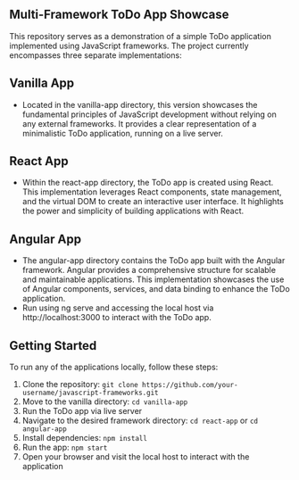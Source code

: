 ## Multi-Framework ToDo App Showcase
This repository serves as a demonstration of a simple ToDo application implemented using JavaScript frameworks. The project currently encompasses three separate implementations:

## Vanilla App
* Located in the vanilla-app directory, this version showcases the fundamental principles of JavaScript development without relying on any external frameworks. It provides a clear representation of a minimalistic ToDo application, running on a live server.

## React App
* Within the react-app directory, the ToDo app is created using React. This implementation leverages React components, state management, and the virtual DOM to create an interactive user interface. It highlights the power and simplicity of building applications with React.

## Angular App
* The angular-app directory contains the ToDo app built with the Angular framework. Angular provides a comprehensive structure for scalable and maintainable applications. This implementation showcases the use of Angular components, services, and data binding to enhance the ToDo application.
* Run using ng serve and accessing the local host via http://localhost:3000 to interact with the ToDo app.

## Getting Started
To run any of the applications locally, follow these steps:
1. Clone the repository: ```git clone https://github.com/your-username/javascript-frameworks.git```
2. Move to the vanilla directory: ``` cd vanilla-app ```
3. Run the ToDo app via live server
4. Navigate to the desired framework directory: ```cd react-app``` or ```cd angular-app```
5. Install dependencies: ``` npm install ```
8. Run the app: ``` npm start ```
9. Open your browser and visit the local host to interact with the application


